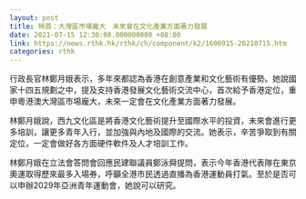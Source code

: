 ```yaml
---
layout: post
title: 特首：大灣區巿場龐大　未來會在文化產業方面著力發展
date: 2021-07-15 12:30:08.000000000 +08:00
link: https://news.rthk.hk/rthk/ch/component/k2/1600915-20210715.htm
categories: rthk
---
```


行政長官林鄭月娥表示，多年來都認為香港在創意產業和文化藝術有優勢。她說國家十四五規劃之中，提及支持香港發展文化藝術交流中心，首次給予香港定位，重申粵港澳大灣區巿場龐大，未來一定會在文化產業方面著力發展。

林鄭月娥說，西九文化區是將香港文化藝術提升至國際水平的投資，未來會進行更多培訓，讓更多青年入行，並加強與內地及國際的交流。她表示，辛苦爭取到有關定位，一定會做好各方面硬件軟件及人才培訓工作。

林鄭月娥在立法會答問會回應民建聯議員鄭泳舜提問，表示今年香港代表隊在東京奧運取得歷來最多入場券，呼籲全港巿民透過直播為香港運動員打氣。至於是否可以申辦2029年亞洲青年運動會，她說可以研究。
